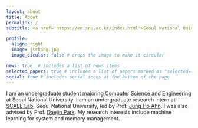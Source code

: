 ```yaml
---
layout: about
title: About
permalink: /
subtitle: <a href='https://en.snu.ac.kr/index.html'>Seoul National University</a>. Deptartment of Computer Science and Engineering

profile:
  align: right
  image: jschang.jpg
  image_cicular: false # crops the image to make it circular

news: true  # includes a list of news items
selected_papers: true # includes a list of papers marked as "selected={true}"
social: true # includes social icons at the bottom of the page
---
```


I am an undergraduate student majoring Computer Science and Engineering at Seoul National University. I am an undergraduate research intern at [SCALE Lab](http://scale.snu.ac.kr/), Seoul National University, led by Prof. [Jung Ho Ahn](https://scale.snu.ac.kr/members). I was also advised by Prof. [Daejin Park](https://ai-soc.github.io/l_professor.html). My research interests include machine learning for system and memory management.